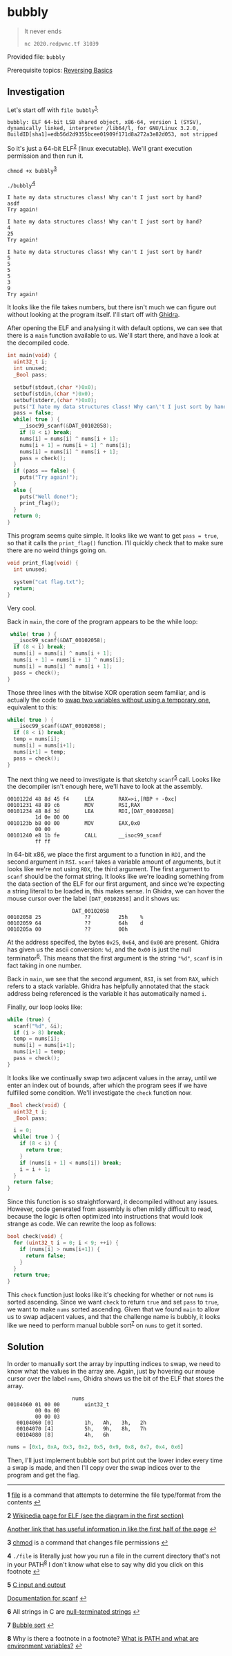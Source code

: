 # bubbly

> It never ends
>
> `nc 2020.redpwnc.tf 31039`

Provided file: `bubbly`

Prerequisite topics: [Reversing Basics](https://github.com/beepboop271/ctf-writeups-solutions/tree/master/general%20resources/rev%20and%20pwn/rev-basics.md)

## Investigation

Let's start off with `file bubbly`<sup id="a1">[1](#f1)</sup>:

```text
bubbly: ELF 64-bit LSB shared object, x86-64, version 1 (SYSV), dynamically linked, interpreter /lib64/l, for GNU/Linux 3.2.0, BuildID[sha1]=edb56d2d9355bcee01909f171d8a272a3e82d053, not stripped
```

So it's just a 64-bit ELF<sup id="a2">[2](#f2)</sup> (linux executable). We'll grant execution permission and then run it.

`chmod +x bubbly`<sup id="a3">[3](#f3)</sup>

`./bubbly`<sup id="a4">[4](#f4)</sup>

```text
I hate my data structures class! Why can't I just sort by hand?
asdf
Try again!
```

```text
I hate my data structures class! Why can't I just sort by hand?
4
25
Try again!
```

```text
I hate my data structures class! Why can't I just sort by hand?
5
5
5
5
3
9
Try again!
```

It looks like the file takes numbers, but there isn't much we can figure out without looking at the program itself. I'll start off with [Ghidra](https://ghidra-sre.org/).

After opening the ELF and analysing it with default options, we can see that there is a `main` function available to us. We'll start there, and have a look at the decompiled code.

```c
int main(void) {
  uint32_t i;
  int unused;
  _Bool pass;

  setbuf(stdout,(char *)0x0);
  setbuf(stdin,(char *)0x0);
  setbuf(stderr,(char *)0x0);
  puts("I hate my data structures class! Why can\'t I just sort by hand?");
  pass = false;
  while( true ) {
    __isoc99_scanf(&DAT_00102058);
    if (8 < i) break;
    nums[i] = nums[i] ^ nums[i + 1];
    nums[i + 1] = nums[i + 1] ^ nums[i];
    nums[i] = nums[i] ^ nums[i + 1];
    pass = check();
  }
  if (pass == false) {
    puts("Try again!");
  }
  else {
    puts("Well done!");
    print_flag();
  }
  return 0;
}
```

This program seems quite simple. It looks like we want to get `pass = true`, so that it calls the `print_flag()` function. I'll quickly check that to make sure there are no weird things going on.

```c
void print_flag(void) {
  int unused;

  system("cat flag.txt");
  return;
}
```

Very cool.

Back in `main`, the core of the program appears to be the while loop:

```c
 while( true ) {
  __isoc99_scanf(&DAT_00102058);
  if (8 < i) break;
  nums[i] = nums[i] ^ nums[i + 1];
  nums[i + 1] = nums[i + 1] ^ nums[i];
  nums[i] = nums[i] ^ nums[i + 1];
  pass = check();
}
```

Those three lines with the bitwise XOR operation seem familiar, and is actually the code to [swap two variables without using a temporary one](https://stackoverflow.com/questions/1826159/swapping-two-variable-value-without-using-third-variable), equivalent to this:

```c
while( true ) {
  __isoc99_scanf(&DAT_00102058);
  if (8 < i) break;
  temp = nums[i];
  nums[i] = nums[i+1];
  nums[i+1] = temp;
  pass = check();
}
```

The next thing we need to investigate is that sketchy `scanf`<sup id="a5">[5](#f5)</sup> call. Looks like the decompiler isn't enough here, we'll have to look at the assembly.

```text
0010122d 48 8d 45 f4     LEA        RAX=>i,[RBP + -0xc]
00101231 48 89 c6        MOV        RSI,RAX
00101234 48 8d 3d        LEA        RDI,[DAT_00102058]
         1d 0e 00 00
0010123b b8 00 00        MOV        EAX,0x0
         00 00
00101240 e8 1b fe        CALL       __isoc99_scanf
         ff ff
```

In 64-bit x86, we place the first argument to a function in `RDI`, and the second argument in `RSI`. `scanf` takes a variable amount of arguments, but it looks like we're not using `RDX`, the third argument. The first argument to `scanf` should be the format string. It looks like we're loading something from the data section of the ELF for our first argument, and since we're expecting a string literal to be loaded in, this makes sense. In Ghidra, we can hover the mouse cursor over the label `[DAT_00102058]` and it shows us:

```text
                     DAT_00102058
00102058 25              ??         25h    %
00102059 64              ??         64h    d
0010205a 00              ??         00h
```

At the address specifed, the bytes `0x25`, `0x64`, and `0x00` are present. Ghidra has given us the ascii conversion: `%d`, and the `0x00` is just the null terminator<sup id="a6">[6](#f6)</sup>. This means that the first argument is the string `"%d"`, `scanf` is in fact taking in one number.

Back in `main`, we see that the second argument, `RSI`, is set from `RAX`, which refers to a stack variable. Ghidra has helpfully annotated that the stack address being referenced is the variable it has automatically named `i`.

Finally, our loop looks like:

```c
while (true) {
  scanf("%d", &i);
  if (i > 8) break;
  temp = nums[i];
  nums[i] = nums[i+1];
  nums[i+1] = temp;
  pass = check();
}
```

It looks like we continually swap two adjacent values in the array, until we enter an index out of bounds, after which the program sees if we have fulfilled some condition. We'll investigate the `check` function now.

```c
_Bool check(void) {
  uint32_t i;
  _Bool pass;

  i = 0;
  while( true ) {
    if (8 < i) {
      return true;
    }
    if (nums[i + 1] < nums[i]) break;
    i = i + 1;
  }
  return false;
}
```

Since this function is so straightforward, it decompiled without any issues. However, code generated from assembly is often mildly difficult to read, because the logic is often optimized into instructions that would look strange as code. We can rewrite the loop as follows:

```c
bool check(void) {
  for (uint32_t i = 0; i < 9; ++i) {
    if (nums[i] > nums[i+1]) {
      return false;
    }
  }
  return true;
}
```

This `check` function just looks like it's checking for whether or not `nums` is sorted ascending. Since we want `check` to return `true` and set `pass` to `true`, we want to make `nums` sorted ascending. Given that we found `main` to allow us to swap adjacent values, and that the challenge name is bubbly, it looks like we need to perform manual bubble sort<sup id="a7">[7](#f7)</sup> on `nums` to get it sorted.

## Solution

In order to manually sort the array by inputting indices to swap, we need to know what the values in the array are. Again, just by hovering our mouse cursor over the label `nums`, Ghidra shows us the bit of the ELF that stores the array.

```text
                     nums
00104060 01 00 00        uint32_t
         00 0a 00
         00 00 03
   00104060 [0]          1h,   Ah,   3h,   2h
   00104070 [4]          5h,   9h,   8h,   7h
   00104080 [8]          4h,   6h
```

```python
nums = [0x1, 0xA, 0x3, 0x2, 0x5, 0x9, 0x8, 0x7, 0x4, 0x6]
```

Then, I'll just implement bubble sort but print out the lower index every time a swap is made, and then I'll copy over the swap indices over to the program and get the flag.

---

<b id="f1">1</b> [file](https://man7.org/linux/man-pages/man1/file.1.html) is a command that attempts to determine the file type/format from the contents [↩](#a1)

<b id="f2">2</b> [Wikipedia page for ELF (see the diagram in the first section)](https://en.wikipedia.org/wiki/Executable_and_Linkable_Format)

[Another link that has useful information in like the first half of the page](https://linuxhint.com/understanding_elf_file_format/) [↩](#a2)

<b id="f3">3</b> [chmod](https://linux.die.net/man/1/chmod) is a command that changes file permissions [↩](#a3)

<b id="f4">4</b> `./file` is literally just how you run a file in the current directory that's not in your PATH<sup id="a8">[8](#f8)</sup> I don't know what else to say why did you click on this footnote [↩](#a4)

<b id="f5">5</b> [C input and output](https://gribblelab.org/CBootCamp/10_Input_and_Output.html)

[Documentation for scanf](http://www.cplusplus.com/reference/cstdio/scanf/) [↩](#a5)

<b id="f6">6</b> All strings in C are [null-terminated strings](http://www.cs.ecu.edu/karl/2530/spr17/Notes/C/String/nullterm.html) [↩](#a6)

<b id="f7">7</b> [Bubble sort](https://medium.com/madhash/bubble-sort-in-a-nutshell-how-when-where-4965e77910d8) [↩](#a7)

<b id="f8">8</b> Why is there a footnote in a footnote? [What is PATH and what are environment variables?](https://superuser.com/questions/284342/what-are-path-and-other-environment-variables-and-how-can-i-set-or-use-them) [↩](#a8)
